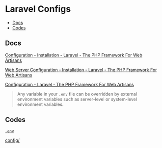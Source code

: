 <!-- #laravel-config -->
<!-- omit in toc -->
# Laravel Configs

- [Docs](#docs)
- [Codes](#codes)

## Docs

[Configuration - Installation - Laravel - The PHP Framework For Web Artisans](https://laravel.com/docs/7.x/installation#configuration)

[Web Server Configuration - Installation - Laravel - The PHP Framework For Web Artisans](https://laravel.com/docs/7.x/installation#web-server-configuration)

[Configuration - Laravel - The PHP Framework For Web Artisans](https://laravel.com/docs/7.x/configuration)

> Any variable in your `.env` file can be overridden by external environment variables such as server-level or system-level environment variables.

## Codes

[`.env`](https://github.com/laravel/laravel/blob/v7.12.0/.env.example)

[config/](https://github.com/laravel/laravel/tree/v7.12.0/config)
